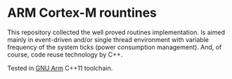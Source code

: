# ARM Cortex-M rountines
This repository collected the well proved routines implementation.
Is aimed mainly in event-driven and/or single thread environment with variable frequency of the system ticks (power consumption management).
And, of course, code reuse technology by С++.

Tested in [GNU Arm](https://developer.arm.com/open-source/gnu-toolchain/gnu-rm/downloads) C++11 toolchain.
